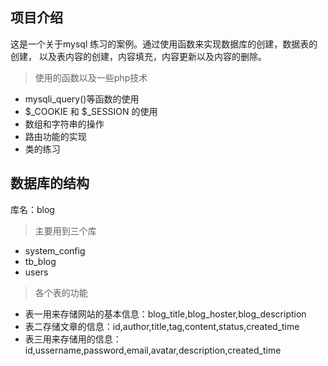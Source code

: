 ## 项目介绍
这是一个关于mysql 练习的案例。通过使用函数来实现数据库的创建，数据表的创建，
以及表内容的创建，内容填充，内容更新以及内容的删除。
>使用的函数以及一些php技术
 * mysqli_query()等函数的使用
 * $_COOKIE 和 $_SESSION 的使用
 * 数组和字符串的操作
 * 路由功能的实现
 * 类的练习
 
 ## 数据库的结构
 库名：blog
 >主要用到三个库
 * system_config
 * tb_blog
 * users
 >各个表的功能
 * 表一用来存储网站的基本信息：blog_title,blog_hoster,blog_description
 * 表二存储文章的信息：id,author,title,tag,content,status,created_time
 * 表三用来存储用的信息：id,ussername,password,email,avatar,description,created_time
 